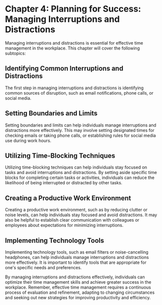 Chapter 4: Planning for Success: Managing Interruptions and Distractions
========================================================================

Managing interruptions and distractions is essential for effective time management in the workplace. This chapter will cover the following subtopics:

Identifying Common Interruptions and Distractions
-------------------------------------------------

The first step in managing interruptions and distractions is identifying common sources of disruption, such as email notifications, phone calls, or social media.

Setting Boundaries and Limits
-----------------------------

Setting boundaries and limits can help individuals manage interruptions and distractions more effectively. This may involve setting designated times for checking emails or taking phone calls, or establishing rules for social media use during work hours.

Utilizing Time-Blocking Techniques
----------------------------------

Utilizing time-blocking techniques can help individuals stay focused on tasks and avoid interruptions and distractions. By setting aside specific time blocks for completing certain tasks or activities, individuals can reduce the likelihood of being interrupted or distracted by other tasks.

Creating a Productive Work Environment
--------------------------------------

Creating a productive work environment, such as by reducing clutter or noise levels, can help individuals stay focused and avoid distractions. It may also be helpful to establish clear communication with colleagues or employees about expectations for minimizing interruptions.

Implementing Technology Tools
-----------------------------

Implementing technology tools, such as email filters or noise-cancelling headphones, can help individuals manage interruptions and distractions more effectively. It is important to identify tools that are appropriate for one's specific needs and preferences.

By managing interruptions and distractions effectively, individuals can optimize their time management skills and achieve greater success in the workplace. Remember, effective time management requires a continuous process of evaluation and refinement, adapting to changing circumstances and seeking out new strategies for improving productivity and efficiency.


